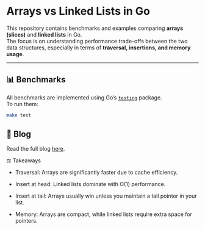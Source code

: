 # Arrays vs Linked Lists in Go

This repository contains benchmarks and examples comparing **arrays (slices)** and **linked lists** in Go.  
The focus is on understanding performance trade-offs between the two data structures, especially in terms of **traversal, insertions, and memory usage**.

---

## 📊 Benchmarks

All benchmarks are implemented using Go’s [`testing`](https://pkg.go.dev/testing) package.  
To run them:

```bash
make test
```

## 📖 Blog

Read the full blog [here](https://ignatij.github.io/blog/arrays-vs-linked-lists).

⚖️ Takeaways

- Traversal: Arrays are significantly faster due to cache efficiency.

- Insert at head: Linked lists dominate with O(1) performance.

- Insert at tail: Arrays usually win unless you maintain a tail pointer in your list.

- Memory: Arrays are compact, while linked lists require extra space for pointers.
